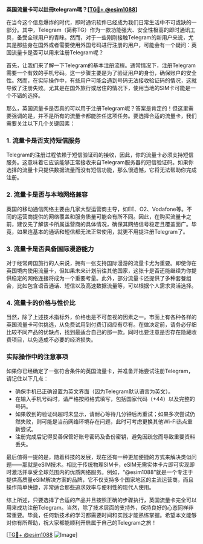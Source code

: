 **英国流量卡可以註冊telegram嗎？[[TG💪+ @esim1088](https://t.me/s/esim1088)]**

在当今这个信息爆炸的时代，即时通讯软件已经成为我们日常生活中不可或缺的一部分。其中，Telegram（简称TG）作为一款功能强大、安全性极高的即时通讯工具，备受全球用户的青睐。然而，对于一些刚刚接触Telegram的新用户来说，尤其是那些身在国外或者需要使用外国号码进行注册的用户，可能会有一个疑问：英国流量卡是否可以用来注册Telegram呢？

首先，让我们来了解一下Telegram的基本注册流程。通常情况下，注册Telegram需要一个有效的手机号码。这一步骤主要是为了验证用户的身份，确保账户的安全性。然而，在实际操作中，有些用户可能会遇到号码无法接收验证码的情况，这就导致了注册失败。尤其是在国外旅行或居住的情况下，使用当地的SIM卡可能是一个不错的选择。

那么，英国流量卡是否真的可以用于注册Telegram呢？答案是肯定的！但这里需要强调的是，并不是所有的流量卡都能胜任这项任务。要选择合适的流量卡，我们需要关注以下几个关键因素：

### 1. **流量卡是否支持短信服务**
   Telegram的注册过程依赖于短信验证码的接收，因此，你的流量卡必须支持短信服务。这意味着它应该能够正常接收来自Telegram服务器的短信验证码。如果你选择的流量卡只提供数据流量而没有短信功能，那么很遗憾，它将无法帮助你完成注册。

### 2. **流量卡是否与本地网络兼容**
   英国的移动通信网络主要由几家大型运营商主导，如EE、O2、Vodafone等。不同的运营商提供的网络覆盖和服务质量可能会有所不同。因此，在购买流量卡之前，建议先了解该卡所属运营商的具体情况，确保其网络信号稳定且覆盖面广。毕竟，如果连基本的通话和短信都无法正常使用，就更不用提注册Telegram了。

### 3. **流量卡是否具备国际漫游能力**
   对于经常跨国旅行的人来说，拥有一张支持国际漫游的流量卡尤为重要。即使你在英国境内使用流量卡，但如果未来计划前往其他国家，这张卡是否还能继续为你提供稳定的网络连接将成为一个重要考量。此外，部分流量卡还提供了多种套餐组合，比如包含语音通话、短信以及高速数据流量等，可以根据个人需求灵活选择。

### 4. **流量卡的价格与性价比**
   当然，除了上述技术指标外，价格也是不可忽视的因素之一。市面上有各种各样的英国流量卡可供挑选，从免费试用到付费订阅应有尽有。在做决定前，请务必仔细比较不同产品的优缺点，找到最适合自己的那一款。同时也要注意是否存在隐藏收费项目，以免造成不必要的经济损失。

### 实际操作中的注意事项
如果你已经确定了一张符合条件的英国流量卡，并准备开始尝试注册Telegram，请记住以下几点：
- 确保手机已正确设置为英文界面（因为Telegram默认语言为英文）。
- 在输入手机号码时，请严格按照格式填写，包括国家代码（+44）以及完整的号码。
- 如果收到的验证码超时未显示，请耐心等待几分钟后再重试；如果多次尝试仍然失败，则可能是当前网络环境存在问题，此时可考虑更换其他Wi-Fi热点重新尝试。
- 注册完成后记得妥善保管好账号密码及备份密钥，避免因疏忽而导致重要资料丢失。

最后值得一提的是，随着科技的发展，现在还有一种更加便捷的方式来解决类似问题——那就是eSIM技术。相比于传统物理SIM卡，eSIM无需实体卡片即可实现即时激活并享受全球范围内的优质网络服务。例如，“@esim1088”就是一个专注于提供高质量eSIM解决方案的品牌，它不仅支持多个国家地区的主流运营商，而且操作简单快捷，非常适合那些追求效率与便利性的现代人使用。

综上所述，只要选择了合适的产品并且按照正确的步骤执行，英国流量卡完全可以用来成功注册Telegram。当然，除了技术层面的支持外，保持良好的心态同样非常重要。毕竟，任何新技术的学习都需要时间和实践才能熟练掌握。希望本文能够对你有所帮助，祝大家都能顺利开启属于自己的Telegram之旅！

[[TG💪+ @esim1088](https://t.me/s/esim1088) ![Image](https://i.postimg.cc/4NQfJmqS/Snipaste-2025-05-13-00-14-12.png)]